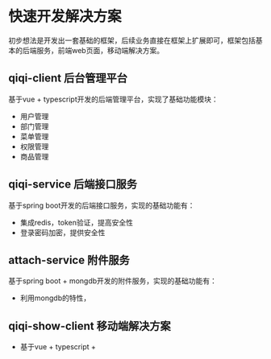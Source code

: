 # 快速开发解决方案

初步想法是开发出一套基础的框架，后续业务直接在框架上扩展即可，框架包括基本的后端服务，前端web页面，移动端解决方案。



## qiqi-client 后台管理平台

基于vue + typescript开发的后端管理平台，实现了基础功能模块：

+ 用户管理
+ 部门管理
+ 菜单管理
+ 权限管理
+ 商品管理

## qiqi-service 后端接口服务

基于spring boot开发的后端接口服务，实现的基础功能有：

+ 集成redis，token验证，提高安全性
+ 登录密码加密，提供安全性



## attach-service 附件服务

基于spring boot + mongdb开发的附件服务，实现的基础功能有：

+ 利用mongdb的特性，



## qiqi-show-client 移动端解决方案

+ 基于vue + typescript + 